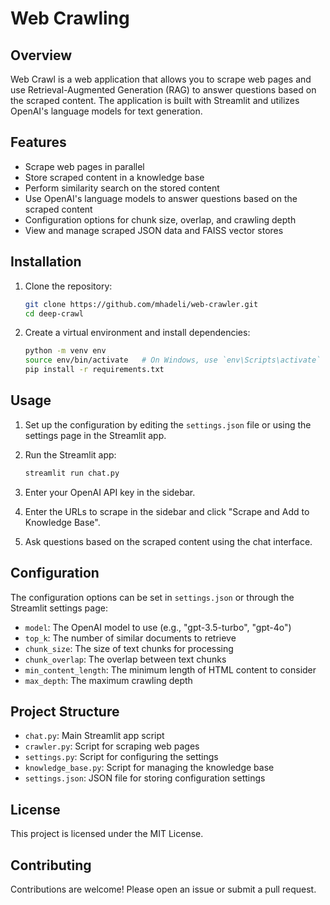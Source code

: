 # Web Crawling

## Overview

Web Crawl is a web application that allows you to scrape web pages and use Retrieval-Augmented Generation (RAG) to answer questions based on the scraped content. The application is built with Streamlit and utilizes OpenAI's language models for text generation.

## Features

- Scrape web pages in parallel
- Store scraped content in a knowledge base
- Perform similarity search on the stored content
- Use OpenAI's language models to answer questions based on the scraped content
- Configuration options for chunk size, overlap, and crawling depth
- View and manage scraped JSON data and FAISS vector stores

## Installation

1. Clone the repository:

    ```bash
    git clone https://github.com/mhadeli/web-crawler.git
    cd deep-crawl
    ```

2. Create a virtual environment and install dependencies:

    ```bash
    python -m venv env
    source env/bin/activate   # On Windows, use `env\Scripts\activate`
    pip install -r requirements.txt
    ```

## Usage

1. Set up the configuration by editing the `settings.json` file or using the settings page in the Streamlit app.
2. Run the Streamlit app:

    ```bash
    streamlit run chat.py
    ```

3. Enter your OpenAI API key in the sidebar.
4. Enter the URLs to scrape in the sidebar and click "Scrape and Add to Knowledge Base".
5. Ask questions based on the scraped content using the chat interface.

## Configuration

The configuration options can be set in `settings.json` or through the Streamlit settings page:

- `model`: The OpenAI model to use (e.g., "gpt-3.5-turbo", "gpt-4o")
- `top_k`: The number of similar documents to retrieve
- `chunk_size`: The size of text chunks for processing
- `chunk_overlap`: The overlap between text chunks
- `min_content_length`: The minimum length of HTML content to consider
- `max_depth`: The maximum crawling depth

## Project Structure

- `chat.py`: Main Streamlit app script
- `crawler.py`: Script for scraping web pages
- `settings.py`: Script for configuring the settings
- `knowledge_base.py`: Script for managing the knowledge base
- `settings.json`: JSON file for storing configuration settings

## License

This project is licensed under the MIT License.

## Contributing

Contributions are welcome! Please open an issue or submit a pull request.